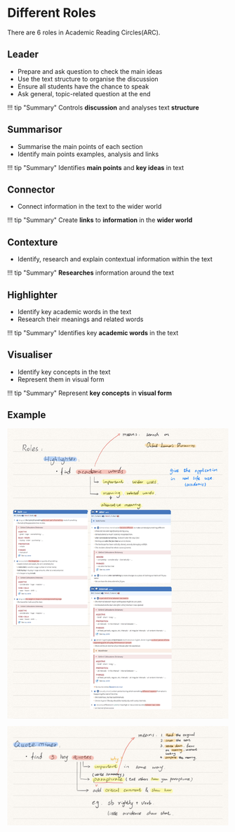 # Different Roles

There are 6 roles in Academic Reading Circles(ARC).

## Leader

*   Prepare and ask question to check the main ideas
*   Use the text structure to organise the discussion
*   Ensure all students have the chance to speak
*   Ask general, topic-related question at the end

!!! tip "Summary"
    Controls **discussion** and analyses text **structure**

## Summarisor

*   Summarise the main points of each section
*   Identify main points examples, analysis and links

!!! tip "Summary"
    Identifies **main points** and **key ideas** in text

## Connector

*   Connect information in the text to the wider world

!!! tip "Summary"
    Create **links** to **information** in the **wider world**

## Contexture

*   Identify, research and explain contextual information within the text

!!! tip "Summary"
    **Researches** information around the text

## Highlighter

*   Identify key academic words in the text
*   Research their meanings and related words

!!! tip "Summary"
    Identifies key **academic words** in the text

## Visualiser

*   Identify key concepts in the text
*   Represent them in visual form

!!! tip "Summary"
    Represent **key concepts** in **visual form**

## Example

![Highlighter](assets/ARC_01.jpg)

![Quote Miner](assets/ARC_02.jpg)